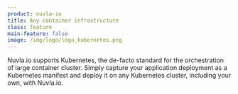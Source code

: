 ```yaml
---
product: nuvla-io
title: Any container infrastructure
class: feature
main-feature: false
image: /img/logo/logo_kubernetes.png
---
```


Nuvla.io supports Kubernetes, the de-facto standard for the orchestration of large container cluster. Simply capture your application deployment as a Kubernetes manifest and deploy it on any Kubernetes cluster, including your own, with Nuvla.io.
